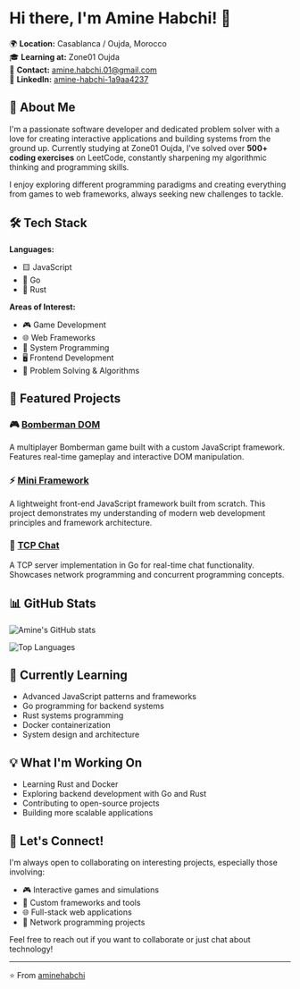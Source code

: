 # Hi there, I'm Amine Habchi! 👋

🌍 **Location:** Casablanca / Oujda, Morocco  
🎓 **Learning at:** Zone01 Oujda  
📧 **Contact:** [amine.habchi.01@gmail.com](mailto:amine.habchi.01@gmail.com)  
💼 **LinkedIn:** [amine-habchi-1a9aa4237](https://www.linkedin.com/in/amine-habchi-1a9aa4237/)

## 🚀 About Me

I'm a passionate software developer and dedicated problem solver with a love for creating interactive applications and building systems from the ground up. Currently studying at Zone01 Oujda, I've solved over **500+ coding exercises** on LeetCode, constantly sharpening my algorithmic thinking and programming skills.

I enjoy exploring different programming paradigms and creating everything from games to web frameworks, always seeking new challenges to tackle.

## 🛠️ Tech Stack

**Languages:**
- 🟨 JavaScript
- 🔵 Go
- 🦀 Rust

**Areas of Interest:**
- 🎮 Game Development
- 🌐 Web Frameworks
- 🔧 System Programming
- 🖥️ Frontend Development
- 🧩 Problem Solving & Algorithms

## 🎯 Featured Projects

### 🎮 [Bomberman DOM](https://github.com/aminehabchi/bomberman-dom)
A multiplayer Bomberman game built with a custom JavaScript framework. Features real-time gameplay and interactive DOM manipulation.

### ⚡ [Mini Framework](https://github.com/aminehabchi/mini-framework)
A lightweight front-end JavaScript framework built from scratch. This project demonstrates my understanding of modern web development principles and framework architecture.

### 💬 [TCP Chat](https://github.com/aminehabchi/TCP-CHAT)
A TCP server implementation in Go for real-time chat functionality. Showcases network programming and concurrent programming concepts.

## 📊 GitHub Stats

![Amine's GitHub stats](https://github-readme-stats.vercel.app/api?username=aminehabchi&show_icons=true&theme=radical)

![Top Languages](https://github-readme-stats.vercel.app/api/top-langs/?username=aminehabchi&layout=compact&theme=radical)

## 🌱 Currently Learning

- Advanced JavaScript patterns and frameworks
- Go programming for backend systems
- Rust systems programming
- Docker containerization
- System design and architecture

## 💡 What I'm Working On

- Learning Rust and Docker
- Exploring backend development with Go and Rust
- Contributing to open-source projects
- Building more scalable applications

## 🤝 Let's Connect!

I'm always open to collaborating on interesting projects, especially those involving:
- 🎮 Interactive games and simulations
- 🔧 Custom frameworks and tools
- 🌐 Full-stack web applications
- 📡 Network programming projects

Feel free to reach out if you want to collaborate or just chat about technology!

---

⭐ From [aminehabchi](https://github.com/aminehabchi)
